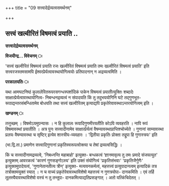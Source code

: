 +++
title = "09 सत्त्वादेर्द्रव्यत्वसमर्थनम्"

+++


## सत्त्वं खल्वीरितं विषमत्वं प्रयाति ..

**सत्त्वादेर्द्रव्यत्वसमर्थनम्**

**विजयीन्द्र... विवेचनम् ः**

'सत्त्वं खल्वीरितं विषमत्वं प्रयाति रजः खल्वीरितं विषमत्वं प्रयाति तमः खल्वीरितं विषमत्वं प्रयाति' इति सत्त्वरजस्तमसामपि ईश्वरप्रेर्यत्वावस्थायोगित्वयोः प्रतिपादनान् न अद्रव्यत्वमिति ।

**परकालयतिः ः**

यथा आमघटनिष्ठं कुलालेरितरूपरसगन्धस्पर्शादिकं पाकेन विषमत्वं प्रयातीत्युक्तिः शब्दादेः साक्षात्प्रेर्यत्वावस्थायोगित्व- निबन्धनद्रव्यत्वं न संपादयति किं तु तदुभययोगिनि घटे तद्गुणभूत- रूपाद्यन्तरसंबन्धितामेव बोधयति तथा सत्त्वं खल्वीरितम् इत्याद्यपि प्रकृतेरेवावस्थाऽन्तरयोगित्वम् इति ।

**खण्डनम् ः**

तत्तुच्छम् । विषमोऽयमुपन्यासः । न हि कुलालः रूपादिगुणमीरयतीति कोऽपि व्यवहरति । नापि रूपं विषमावस्थां प्रयातीति । अत्र पुनः सत्त्वादीनामेव साक्षात्प्रेर्यत्वं वैषम्यावस्थाप्राप्तिश्चोच्येते । गुणानां साम्यावस्था प्रलयः वैषम्यावस्था च सृष्टिर् इत्येव शास्त्रीय-व्यवहारः । 'द्वितीया प्रकृतिः प्रोक्ता तद्रूपा हि गुणास्त्रयः' इति

(भा.द्वि.ता.) प्रमाणेन सत्त्वादिगुणानां प्रकृतिस्वरूपत्वोक्त्या च तेषां द्रव्यत्वसिद्धिः ।

किं च सत्त्वादीनामद्रव्यत्वे, 'निबध्नन्ति महाबाहो' इत्युक्त- बन्धकत्वं ‘ज्ञानमावृत्य तु तमः प्रमादे संजयत्युत' इत्युक्तम् आवरकत्वं 'कारणं गुणसङ्गोऽस्य' इति उक्तं संयोगित्वं 'प्रकृतिसंभवाः' 'प्रकृतिजैर्गुणैः' इत्युक्तमुपादेयत्वं, 'गुणानेतानतीत्य त्रीन्' इत्युक्त- मत्ययनकर्मत्वं, महत्तत्त्वं प्रत्युपादानत्वम् इत्यादिकं तत्र तत्रोक्तमयुक्तं स्यात् । न च वाच्यं प्रकृतेरेवावस्थाविशेषो महत्तत्त्वं न गुणत्रयोपा- दानकमिति । एवं तर्हि तूलस्यैवावस्थाविशेषो वस्त्रं न तु तन्तूपा- दानकमित्याद्यतिप्रसङ्गात् । अतो यत्किंचिदेतत् ।

